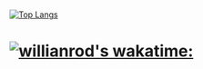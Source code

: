 # 
[![Top Langs](https://github-readme-stats.vercel.app/api/top-langs/?username=yuvalmoryosef&layout=compact&langs_count=4&hide=html,css&theme=radical)](https://github.com/anuraghazra/github-readme-stats)



# [![willianrod's wakatime:](https://github-readme-stats.vercel.app/api/wakatime?username=&theme=radical)](https://github.com/anuraghazra/github-readme-stats)
